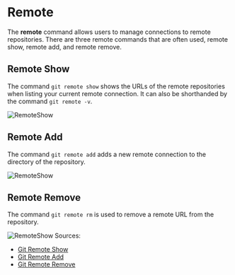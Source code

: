 # Remote

The **remote** command allows users to manage connections to remote repositories. There are three remote commands that are often used, remote show, remote add, and remote remove. 

## Remote Show
The command `git remote show` shows the URLs of the remote repositories when listing your current remote connection. It can also be shorthanded by the command `git remote -v`.

![RemoteShow](/C://Users/Yunduo/Documents/Maggie/IS6011851/TeamProject1/gitremoteshow.png)

## Remote Add
The command `git remote add` adds a new remote connection to the directory of the repository.

![RemoteShow](/C://Users/Yunduo/Documents/Maggie/IS6011851/TeamProject1/gitremoteadd.png)

## Remote Remove
The command `git remote rm` is used to remove a remote URL from the repository.

![RemoteShow](/C://Users/Yunduo/Documents/Maggie/IS6011851/TeamProject1/gitremoteremove.png)
Sources:
* [Git Remote Show](https://git-scm.com/book/en/v2/Git-Basics-Working-with-Remotes)
* [Git Remote Add](https://docs.github.com/en/github/using-git/adding-a-remote)
* [Git Remote Remove](https://docs.github.com/en/github/using-git/removing-a-remote)
